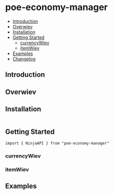 # poe-economy-manager


- [Introduction](#introduction)
- [Overwiev](#overwiev)
- [Installation](#installation)
- [Getting Started](#getting-started)
  - [currencyWiev](#currencywiev)
  - [itemWiev](#itemwiev)
- [Examples](#examples)
- [Changelog](#table)



## Introduction

## Overwiev

## Installation
```

```
## Getting Started
```
import { NinjaAPI } from "poe-economy-manager"
```
### currencyWiev

### itemWiev

## Examples
